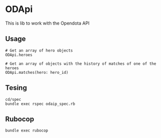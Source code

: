 # ODApi

This is lib to work with the Opendota API

## Usage

  ```
  # Get an array of hero objects
  ODApi.heroes
  ```

  ```
  # Get an array of objects with the history of matches of one of the heroes
  ODApi.matches(hero: hero_id)
  ```
## Tesing

  ```
  cd/spec
  bundle exec rspec odaip_spec.rb
  ```
## Rubocop

  ```
  bundle exec rubocop
  ```
